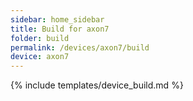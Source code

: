 ```yaml
---
sidebar: home_sidebar
title: Build for axon7
folder: build
permalink: /devices/axon7/build
device: axon7
---
```

{% include templates/device_build.md %}
